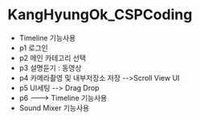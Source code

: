 # KangHyungOk_CSPCoding

- Timeline 기능사용
- p1 로그인
- p2 메인 카테고리 선택
- p3 설명듣기 : 동영상
- p4 카메라촬영 및 내부저장소 저장  -->Scroll View UI
- p5 UI세팅  --> Drag Drop
- p6   ---> Timeline 기능사용
- Sound Mixer 기능사용
